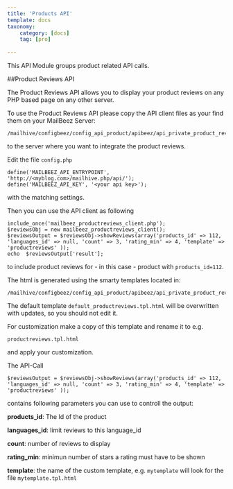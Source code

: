```yaml
---
title: 'Products API'
template: docs
taxonomy:
    category: [docs]
    tag: [pro]
    
---
```

This API Module groups product related API calls.


##Product Reviews API

The Product Reviews API allows you to display your product reviews on any PHP based page on any other server.

To use the Product Reviews API please copy the API client files as your find them on your MailBeez Server:

```
/mailhive/configbeez/config_api_product/apibeez/api_private_product_reviews/_client
```


to the server where you want to integrate the product reviews.

Edit the file `config.php`

```
define('MAILBEEZ_API_ENTRYPOINT', 'http://<myblog.com>/mailhive.php/api/');
define('MAILBEEZ_API_KEY', '<your api key>');
```

with the matching settings.

Then you can use the API client as following
```
include_once('mailbeez_productreviews_client.php');
$reviewsObj = new mailbeez_productreviews_client();
$reviewsOutput = $reviewsObj->showReviews(array('products_id' => 112, 'languages_id' => null, 'count' => 3, 'rating_min' => 4, 'template' => 'productreviews' ));
echo  $reviewsOutput['result'];
```
to include product reviews for - in this case - product with `products_id=112`.




The html is generated using the smarty templates located in:
```
/mailhive/configbeez/config_api_product/apibeez/api_private_product_reviews/templates/
```
 

The default template `default_productreviews.tpl.html` will be overwritten with updates, so you should not edit it.

For customization make a copy of this template and rename it to e.g.

`productreviews.tpl.html`

and apply your customization.

The API-Call
```
$reviewsOutput = $reviewsObj->showReviews(array('products_id' => 112, 'languages_id' => null, 'count' => 3, 'rating_min' => 4, 'template' => 'productreviews' ));
```
contains following parameters you can use to controll the output:

**products_id**: The Id of the product

**languages_id**: limit reviews to this language_id

**count**: number of reviews to display

**rating_min**: minimun number of stars a rating must have to be shown

**template**: the name of the custom template, e.g. `mytemplate` will look for the file `mytemplate.tpl.html`

